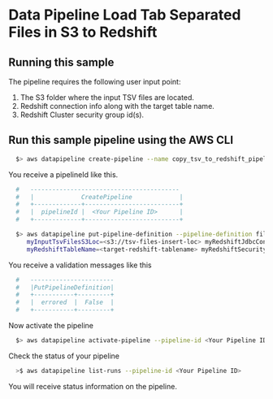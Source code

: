 # Data Pipeline  Load Tab Separated Files in S3 to Redshift 


## Running this sample
The pipeline requires the following user input point:

1. The S3 folder where the input TSV files are located. 
2. Redshift connection info along with the target table name.
3. Redshift Cluster security group id(s).



## Run this sample pipeline using the AWS CLI

```sh 
  $> aws datapipeline create-pipeline --name copy_tsv_to_redshift_pipeline --unique-id copy_tsv_to_redshift_pipeline
```

You receive a pipelineId like this. 
```sh
  #   -----------------------------------------
  #   |             CreatePipeline             |
  #   +-------------+--------------------------+
  #   |  pipelineId |  <Your Pipeline ID>      |
  #   +-------------+--------------------------+
```

```sh
  $> aws datapipeline put-pipeline-definition --pipeline-definition file://pipeline.json --parameter-values
     myInputTsvFilesS3Loc=<s3://tsv-files-insert-loc> myRedshiftJdbcConnectStr=<jdbc:postgresql://endpoint:port/database?tcpKeepAlive=true> myRedshiftUsername=<user> myRedshiftPassword=<your-red-password>
     myRedshiftTableName=<target-redshift-tablename> myRedshiftSecurityGrpIds=<sg-blah> --pipeline-id <Your Pipeline ID> 
```

You receive a validation messages like this
```sh
  #   ----------------------- 
  #   |PutPipelineDefinition|
  #   +-----------+---------+
  #   |  errored  |  False  |
  #   +-----------+---------+
```

Now activate the pipeline
```sh
  $> aws datapipeline activate-pipeline --pipeline-id <Your Pipeline ID>
```

Check the status of your pipeline 
```sh
  >$ aws datapipeline list-runs --pipeline-id <Your Pipeline ID>
```

You will receive status information on the pipeline. 


